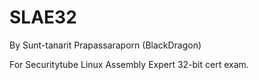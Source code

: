 # SLAE32
By Sunt-tanarit Prapassaraporn (BlackDragon)

For Securitytube Linux Assembly Expert 32-bit cert exam.
